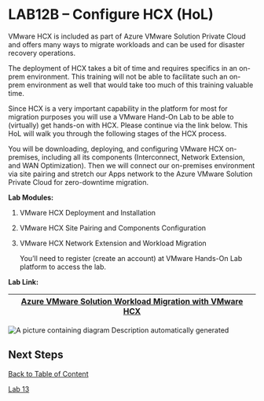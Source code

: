 
# LAB12B – Configure HCX (HoL)

VMware HCX is included as part of Azure VMware Solution Private Cloud and offers
many ways to migrate workloads and can be used for disaster recovery operations.

The deployment of HCX takes a bit of time and requires specifics in an on-prem
environment. This training will not be able to facilitate such an on-prem
environment as well that would take too much of this training valuable time.

Since HCX is a very important capability in the platform for most for migration
purposes you will use a VMware Hand-On Lab to be able to (virtually) get
hands-on with HCX. Please continue via the link below. This HoL will walk you
through the following stages of the HCX process.

You will be downloading, deploying, and configuring VMware HCX on-premises,
including all its components (Interconnect, Network Extension, and WAN
Optimization). Then we will connect our on-premises environment via site pairing
and stretch our Apps network to the Azure VMware Solution Private Cloud for
zero-downtime migration.

**Lab Modules:**

1. VMware HCX Deployment and Installation

2. VMware HCX Site Pairing and Components Configuration

3. VMware HCX Network Extension and Workload Migration
   
   You’ll need to register (create an account) at VMware Hands-On Lab platform
   to access the lab.

**Lab Link:**

| [Azure VMware Solution Workload Migration with VMware HCX](https://labs.hol.vmware.com/HOL/catalogs/lab/9433) |
| ------------------------------------------------------------------------------------------------------------- |

![A picture containing diagram Description automatically
generated](media/3e6714f9fd0cb71bf8f90b4b567e78d9.png)

## Next Steps

[Back to Table of Content](toc.md#table-of-contents)

[Lab 13](lab-13.md)

